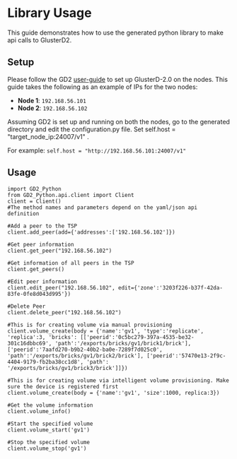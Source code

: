 # Library Usage
This guide demonstrates how to use the generated python library to make api calls to GlusterD2.

## Setup 
Please follow the GD2 [user-guide](https://github.com/gluster/glusterd2/blob/master/doc/quick-start-user-guide.md) to set up GlusterD-2.0 on the nodes.
This guide takes the following as an example of IPs for the two nodes:
 * **Node 1**: `192.168.56.101`
 * **Node 2**: `192.168.56.102`
 
 Assuming GD2 is set up and running on both the nodes, go to the generated directory and edit the configuration.py file. Set  self.host =  "target_node_ip:24007/v1" . 
 
 For example: 
 `self.host = "http://192.168.56.101:24007/v1"`
 
 ## Usage
 ```
 import GD2_Python
 from GD2_Python.api.client import Client
 client = Client()
 #The method names and parameters depend on the yaml/json api definition
 
 #Add a peer to the TSP
 client.add_peer(add={'addresses':['192.168.56.102']})
 
 #Get peer information
 client.get_peer("192.168.56.102")
 
 #Get information of all peers in the TSP
 client.get_peers()
 
 #Edit peer information
 client.edit_peer("192.168.56.102", edit={'zone':'3203f226-b37f-42da-83fe-0fe8d043d995'})
 
 #Delete Peer
 client.delete_peer("192.168.56.102")
 
 #This is for creating volume via manual provisioning
 client.volume_create(body = {'name':'gv1', 'type':'replicate', 'replica':3, 'bricks': [['peerid':'0c5bc279-397a-4535-be32-301c16dbbc69', 'path':'/exports/bricks/gv1/brick1/brick'], ['peerid':'7aafd270-b9b2-40b2-ba0e-7289f7d025c0', 'path':'/exports/bricks/gv1/brick2/brick'], ['peerid':'57470e13-2f9c-4404-9179-fb2ba38cc1d8', 'path': '/exports/bricks/gv1/brick3/brick']]})
 
 #This is for creating volume via intelligent volume provisioning. Make sure the device is registered first
 client.volume_create(body = {'name':'gv1', 'size':1000, replica:3})
 
 #Get the volume information
 client.volume_info()
 
 #Start the specified volume
 client.volume_start('gv1')
 
 #Stop the specified volume
 client.volume_stop('gv1')
 
 ```
 
 
